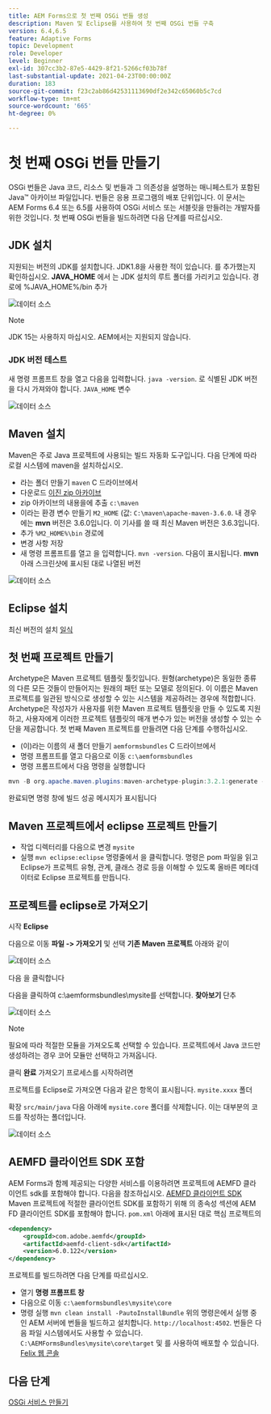 ```yaml
---
title: AEM Forms으로 첫 번째 OSGi 번들 생성
description: Maven 및 Eclipse를 사용하여 첫 번째 OSGi 번들 구축
version: 6.4,6.5
feature: Adaptive Forms
topic: Development
role: Developer
level: Beginner
exl-id: 307cc3b2-87e5-4429-8f21-5266cf03b78f
last-substantial-update: 2021-04-23T00:00:00Z
duration: 183
source-git-commit: f23c2ab86d42531113690df2e342c65060b5c7cd
workflow-type: tm+mt
source-wordcount: '665'
ht-degree: 0%

---
```


# 첫 번째 OSGi 번들 만들기

OSGi 번들은 Java 코드, 리소스 및 번들과 그 의존성을 설명하는 매니페스트가 포함된 Java™ 아카이브 파일입니다. 번들은 응용 프로그램의 배포 단위입니다. 이 문서는 AEM Forms 6.4 또는 6.5를 사용하여 OSGi 서비스 또는 서블릿을 만들려는 개발자를 위한 것입니다. 첫 번째 OSGi 번들을 빌드하려면 다음 단계를 따르십시오.


## JDK 설치

지원되는 버전의 JDK를 설치합니다. JDK1.8을 사용한 적이 있습니다. 를 추가했는지 확인하십시오. **JAVA_HOME** 에서 는 JDK 설치의 루트 폴더를 가리키고 있습니다.
경로에 %JAVA_HOME%/bin 추가

![데이터 소스](assets/java-home.JPG)

>[!NOTE]
> JDK 15는 사용하지 마십시오. AEM에서는 지원되지 않습니다.

### JDK 버전 테스트

새 명령 프롬프트 창을 열고 다음을 입력합니다. `java -version`. 로 식별된 JDK 버전을 다시 가져와야 합니다. `JAVA_HOME` 변수

![데이터 소스](assets/java-version.JPG)

## Maven 설치

Maven은 주로 Java 프로젝트에 사용되는 빌드 자동화 도구입니다. 다음 단계에 따라 로컬 시스템에 maven을 설치하십시오.

* 라는 폴더 만들기 `maven` C 드라이브에서
* 다운로드 [이진 zip 아카이브](https://maven.apache.org/download.cgi)
* zip 아카이브의 내용을에 추출 `c:\maven`
* 이라는 환경 변수 만들기 `M2_HOME` (값: `C:\maven\apache-maven-3.6.0`. 내 경우에는 **mvn** 버전은 3.6.0입니다. 이 기사를 쓸 때 최신 Maven 버전은 3.6.3입니다.
* 추가 `%M2_HOME%\bin` 경로에
* 변경 사항 저장
* 새 명령 프롬프트를 열고 을 입력합니다. `mvn -version`. 다음이 표시됩니다. **mvn** 아래 스크린샷에 표시된 대로 나열된 버전

![데이터 소스](assets/mvn-version.JPG)


## Eclipse 설치

최신 버전의 설치 [일식](https://www.eclipse.org/downloads/)

## 첫 번째 프로젝트 만들기

Archetype은 Maven 프로젝트 템플릿 툴킷입니다. 원형(archetype)은 동일한 종류의 다른 모든 것들이 만들어지는 원래의 패턴 또는 모델로 정의된다. 이 이름은 Maven 프로젝트를 일관된 방식으로 생성할 수 있는 시스템을 제공하려는 경우에 적합합니다. Archetype은 작성자가 사용자를 위한 Maven 프로젝트 템플릿을 만들 수 있도록 지원하고, 사용자에게 이러한 프로젝트 템플릿의 매개 변수가 있는 버전을 생성할 수 있는 수단을 제공합니다.
첫 번째 Maven 프로젝트를 만들려면 다음 단계를 수행하십시오.

* (이)라는 이름의 새 폴더 만들기 `aemformsbundles` C 드라이브에서
* 명령 프롬프트를 열고 다음으로 이동 `c:\aemformsbundles`
* 명령 프롬프트에서 다음 명령을 실행합니다

```java
mvn -B org.apache.maven.plugins:maven-archetype-plugin:3.2.1:generate -D archetypeGroupId=com.adobe.aem -D archetypeArtifactId=aem-project-archetype -D archetypeVersion=36 -D appTitle="My Site" -D appId="mysite" -D groupId="com.mysite" -D aemVersion=6.5.13
```

완료되면 명령 창에 빌드 성공 메시지가 표시됩니다

## Maven 프로젝트에서 eclipse 프로젝트 만들기

* 작업 디렉터리를 다음으로 변경 `mysite`
* 실행 `mvn eclipse:eclipse` 명령줄에서 을 클릭합니다. 명령은 pom 파일을 읽고 Eclipse가 프로젝트 유형, 관계, 클래스 경로 등을 이해할 수 있도록 올바른 메타데이터로 Eclipse 프로젝트를 만듭니다.

## 프로젝트를 eclipse로 가져오기

시작 **Eclipse**

다음으로 이동 **파일 -> 가져오기** 및 선택 **기존 Maven 프로젝트** 아래와 같이

![데이터 소스](assets/import-mvn-project.JPG)

다음 을 클릭합니다

다음을 클릭하여 c:\aemformsbundles\mysite를 선택합니다. **찾아보기** 단추

![데이터 소스](assets/mysite-eclipse-project.png)

>[!NOTE]
>필요에 따라 적절한 모듈을 가져오도록 선택할 수 있습니다. 프로젝트에서 Java 코드만 생성하려는 경우 코어 모듈만 선택하고 가져옵니다.

클릭 **완료** 가져오기 프로세스를 시작하려면

프로젝트를 Eclipse로 가져오면 다음과 같은 항목이 표시됩니다. `mysite.xxxx` 폴더

확장 `src/main/java` 다음 아래에 `mysite.core` 폴더를 삭제합니다. 이는 대부분의 코드를 작성하는 폴더입니다.

![데이터 소스](assets/mysite-core-project.png)

## AEMFD 클라이언트 SDK 포함

AEM Forms과 함께 제공되는 다양한 서비스를 이용하려면 프로젝트에 AEMFD 클라이언트 sdk를 포함해야 합니다. 다음을 참조하십시오. [AEMFD 클라이언트 SDK](https://mvnrepository.com/artifact/com.adobe.aemfd/aemfd-client-sdk) Maven 프로젝트에 적절한 클라이언트 SDK를 포함하기 위해 의 종속성 섹션에 AEM FD 클라이언트 SDK를 포함해야 합니다. `pom.xml` 아래에 표시된 대로 핵심 프로젝트의

```xml
<dependency>
    <groupId>com.adobe.aemfd</groupId>
    <artifactId>aemfd-client-sdk</artifactId>
    <version>6.0.122</version>
</dependency>
```

프로젝트를 빌드하려면 다음 단계를 따르십시오.

* 열기 **명령 프롬프트 창**
* 다음으로 이동 `c:\aemformsbundles\mysite\core`
* 명령 실행 `mvn clean install -PautoInstallBundle`
위의 명령은에서 실행 중인 AEM 서버에 번들을 빌드하고 설치합니다. `http://localhost:4502`. 번들은 다음 파일 시스템에서도 사용할 수 있습니다.
  `C:\AEMFormsBundles\mysite\core\target` 및 를 사용하여 배포할 수 있습니다. [Felix 웹 콘솔](http://localhost:4502/system/console/bundles)

## 다음 단계

[OSGi 서비스 만들기](./create-osgi-service.md)

